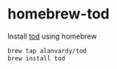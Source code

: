 # homebrew-tod

Install [tod](https://www.github.com/alanvardy/tod) using homebrew

```bash
brew tap alanvardy/tod
brew install tod
```
